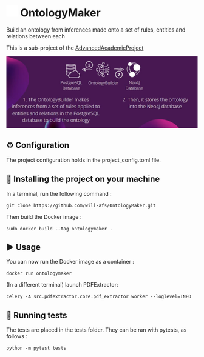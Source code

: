 # <img src="https://github.com/will-afs/AdvancedAcademicProject/blob/main/doc/OntologyMaker.png" width="30"> OntologyMaker

Build an ontology from inferences made onto a set of rules, entities and relations between each

This is a sub-project of the [AdvancedAcademicProject](https://github.com/will-afs/AdvancedAcademicProject/)

<img src="https://github.com/will-afs/AdvancedAcademicProject/blob/main/doc/Step%203.JPG" width="700">

⚙️ Configuration
-----------------
The project configuration holds in the project_config.toml file.

🔽 Installing the project on your machine
------------------------------------------
In a terminal, run the following command :

    git clone https://github.com/will-afs/OntologyMaker.git

Then build the Docker image :

    sudo docker build --tag ontologymaker .

▶️ Usage
---------
You can now run the Docker image as a container :

    docker run ontologymaker
    
(In a different terminal) launch PDFExtractor:

    celery -A src.pdfextractor.core.pdf_extractor worker --loglevel=INFO

🧪 Running tests
-----------------
The tests are placed in the tests folder. They can be ran with pytests, as follows :

    python -m pytest tests
